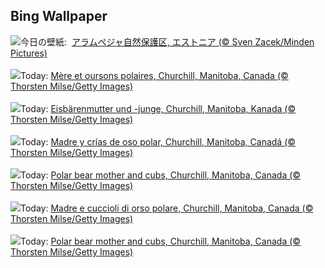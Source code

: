 ## Bing Wallpaper
![](https://www.bing.com/th?id=OHR.FrozenBog_JA-JP3036034875_UHD.jpg&w=1000)今日の壁紙: &nbsp;[アラムペジャ自然保護区, エストニア (© Sven Zacek/Minden Pictures)](https://www.bing.com/th?id=OHR.FrozenBog_JA-JP3036034875_UHD.jpg)
<br><br/>
![](https://www.bing.com/th?id=OHR.MilsePolarBear_FR-FR1430987110_UHD.jpg&w=1000)Today: [Mère et oursons polaires, Churchill, Manitoba, Canada (© Thorsten Milse/Getty Images)](https://www.bing.com/th?id=OHR.MilsePolarBear_FR-FR1430987110_UHD.jpg)
<br><br/>
![](https://www.bing.com/th?id=OHR.MilsePolarBear_DE-DE5881142630_UHD.jpg&w=1000)Today: [Eisbärenmutter und -junge, Churchill, Manitoba, Kanada (© Thorsten Milse/Getty Images)](https://www.bing.com/th?id=OHR.MilsePolarBear_DE-DE5881142630_UHD.jpg)
<br><br/>
![](https://www.bing.com/th?id=OHR.MilsePolarBear_ES-ES4207753290_UHD.jpg&w=1000)Today: [Madre y crías de oso polar, Churchill, Manitoba, Canadá (© Thorsten Milse/Getty Images)](https://www.bing.com/th?id=OHR.MilsePolarBear_ES-ES4207753290_UHD.jpg)
<br><br/>
![](https://www.bing.com/th?id=OHR.MilsePolarBear_EN-GB6443152470_UHD.jpg&w=1000)Today: [Polar bear mother and cubs, Churchill, Manitoba, Canada (© Thorsten Milse/Getty Images)](https://www.bing.com/th?id=OHR.MilsePolarBear_EN-GB6443152470_UHD.jpg)
<br><br/>
![](https://www.bing.com/th?id=OHR.MilsePolarBear_IT-IT6547276065_UHD.jpg&w=1000)Today: [Madre e cuccioli di orso polare, Churchill, Manitoba, Canada (© Thorsten Milse/Getty Images)](https://www.bing.com/th?id=OHR.MilsePolarBear_IT-IT6547276065_UHD.jpg)
<br><br/>
![](https://www.bing.com/th?id=OHR.MilsePolarBear_PT-BR2847800646_UHD.jpg&w=1000)Today: [Polar bear mother and cubs, Churchill, Manitoba, Canada (© Thorsten Milse/Getty Images)](https://www.bing.com/th?id=OHR.MilsePolarBear_PT-BR2847800646_UHD.jpg)
<br><br/>
